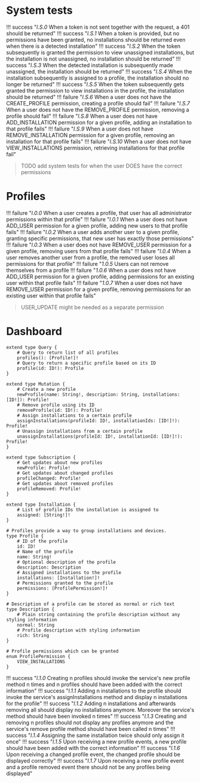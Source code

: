 # System tests
!!! success "_l.S.0_ When a token is not sent together with the request, a 401 should be returned"
!!! success "_l.S.1_ When a token is provided, but no permissions have been granted, no installations should be returned even when there is a detected installation"
!!! success "_l.S.2_ When the token subsequently is granted the permission to view unassigned installations, but the installation is not unassigned, no installation should be returned"
!!! success "_l.S.3_ When the detected installation is subsequently made unassigned, the installation should be returned"
!!! success "_l.S.4_ When the installation subsequently is assigned to a profile, the installation should no longer be returned"
!!! success "_l.S.5_ When the token subsequently gets granted the permission to view installations in the profile, the installation should be returned"
!!! failure "_l.S.6_ When a user does not have the CREATE_PROFILE permission, creating a profile should fail"
!!! failure "_l.S.7_ When a user does not have the REMOVE_PROFILE permission, removing a profile should fail"
!!! failure "_l.S.8_ When a user does not have ADD_INSTALLATION permission for a given profile, adding an installation to that profile fails"
!!! failure "_l.S.9_ When a user does not have REMOVE_INSTALLATION permission for a given profile, removing an installation for that profile fails"
!!! failure "_l.S.10_ When a user does not have VIEW_INSTALLATIONS permission, retrieving installations for that profile fail"
> TODO add system tests for when the user DOES have the correct permissions

# Profiles
!!! failure "_l.0.0_ When a user creates a profile, that user has all administrator permissions within that profile"
!!! failure "_l.0.1_ When a user does not have ADD_USER permission for a given profile, adding new users to that profile fails"
!!! failure "_l.0.2_ When a user adds another user to a given profile, granting specific permissions, that new user has exactly those permissions"
!!! failure "_l.0.3_ When a user does not have REMOVE_USER permission for a given profile, removing users from that profile fails"
!!! failure "_l.0.4_ When a user removes another user from a profile, the removed user loses all permissions for that profile"
!!! failure "_1.0.5_ Users can not remove themselves from a profile
!!! failure "_1.0.6_ When a user does not have ADD_USER permission for a given profile, adding permissions for an existing user within that profile fails"
!!! failure "_1.0.7_ When a user does not have REMOVE_USER permission for a given profile, removing permissions for an existing user within that profile fails"
>USER_UPDATE might be needed as a separate permission

# Dashboard

```
extend type Query {
	# Query to return list of all profiles
	profiles(): [Profile!]!
	# Query to return a specific profile based on its ID
	profile(id: ID!): Profile
}

extend type Mutation {
	# Create a new profile
	newProfile(name: String!, description: String, installations: [ID!]): Profile!
	# Remove profile using its ID
	removeProfile(id: ID!): Profile!
	# Assign installations to a certain profile
	assignInstallations(profileId: ID!, installationIds: [ID!]!): Profile!
	# Unassign installations from a certain profile
	unassignInstallations(profileId: ID!, installationId: [ID!]!): Profile!
}

extend type Subscription {
	# Get updates about new profiles
	newProfile: Profile!
	# Get updates about changed profiles
	profileChanged: Profile!
	# Get updates about removed profiles
	profileRemoved: Profile!
}

extend type Installation {
	# List of profile IDs the installation is assigned to
	assigned: [String!]!
}

# Profiles provide a way to group installations and devices.
type Profile {
	# ID of the profile
	id: ID!
	# Name of the profile
	name: String!
	# Optional description of the profile
	description: Description
	# Assigned installations to the profile
	installations: [Installation!]!
	# Permissions granted to the profile
	permissions: [ProfilePermission!]!
}

# Description of a profile can be stored as normal or rich text
type Description {
	# Plain string containing the profile description without any styling information
	normal: String
	# Profile description with styling information
	rich: String
}

# Profile permissions which can be granted
enum ProfilePermission {
	VIEW_INSTALLATIONS
}
```

!!! success "_l.1.0_ Creating n profiles should invoke the service's new profile method n times and n profiles should have been added with the correct information"
!!! success "_l.1.1_ Adding n installations to the profile should invoke the service's assignInstallations method and display n installations for the profile"
!!! success "_l.1.2_ Adding n installations and afterwards removing all should display no installations anymore. Moreover the service's method should have been invoked n times"
!!! success "_l.1.3_ Creating and removing n profiles should not display any profiles anymore and the service's remove profile method should have been called n times"
!!! success "_l.1.4_ Assigning the same installation twice should only assign it once"
!!! success "_l.1.5_ Upon receiving a new profile events, a new profile should have been added with the correct information"
!!! success "_l.1.6_ Upon receiving a changed profile event, the changed profile should be displayed correctly"
!!! success "_l.1.7_ Upon receiving a new profile event and a profile removed event there should not be any profiles being displayed"
